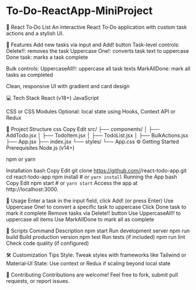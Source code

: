 ﻿# To-Do-ReactApp-MiniProject

 📝 React To‑Do List
An interactive React To‑Do application with custom task actions and a stylish UI.


🚀 Features
Add new tasks via input and Add! button
Task-level controls:
Delete!!: removes the task
Uppercase One!: converts task text to uppercase
Done task: marks a task complete

Bulk controls:
UppercaseAll!!: uppercase all task texts
MarkAllDone: mark all tasks as completed

Clean, responsive UI with gradient and card design

💻 Tech Stack
React (v18+)
JavaScript 

CSS or CSS Modules 
Optional: local state using Hooks, Context API or Redux

🚧 Project Structure
css
Copy
Edit
src/
├── components/
│   ├── AddTodo.jsx
│   ├── TodoItem.jsx
│   ├── TodoList.jsx
│   ├── BulkActions.jsx
├── App.jsx
├── index.jsx
└── styles/
    └── App.css
⚙️ Getting Started
Prerequisites
Node.js (v14+)

npm or yarn

Installation
bash
Copy
Edit
git clone https://github.com/<username>/react-todo-app.git
cd react-todo-app
npm install           # or `yarn install`
Running the App
bash
Copy
Edit
npm start             # or `yarn start`
Access the app at http://localhost:3000.

📌 Usage
Enter a task in the input field, click Add! (or press Enter)
Use Uppercase One! to convert a specific task to uppercase
Click Done task to mark it complete
Remove tasks via Delete!! button
Use UppercaseAll!! to uppercase all items
Use MarkAllDone to mark all as complete


🔧 Scripts
Command	Description
npm start	Run development server
npm run build	Build production version
npm test	Run tests (if included)
npm run lint	Check code quality (if configured)

🛠️ Customization Tips
Style: Tweak styles with frameworks like Tailwind or Material‑UI
State: Use context or Redux if scaling beyond local state


🤝 Contributing
Contributions are welcome! Feel free to fork, submit pull requests, or report issues.
